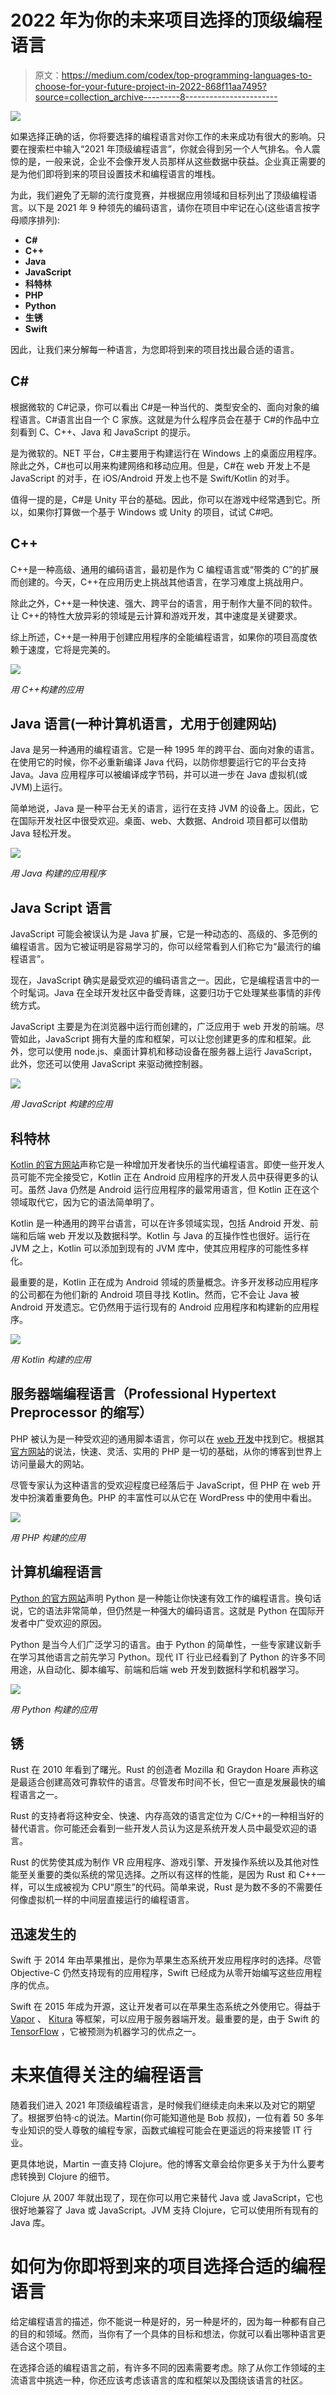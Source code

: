 # 2022 年为你的未来项目选择的顶级编程语言

> 原文：<https://medium.com/codex/top-programming-languages-to-choose-for-your-future-project-in-2022-868f11aa7495?source=collection_archive---------8----------------------->

![](img/7d5d42bde043472ee6dcbf76e5b3b9d0.png)

如果选择正确的话，你将要选择的编程语言对你工作的未来成功有很大的影响。只要在搜索栏中输入“2021 年顶级编程语言”，你就会得到另一个人气排名。令人震惊的是，一般来说，企业不会像开发人员那样从这些数据中获益。企业真正需要的是为他们即将到来的项目设置技术和编程语言的堆栈。

为此，我们避免了无聊的流行度竞赛，并根据应用领域和目标列出了顶级编程语言。以下是 2021 年 9 种领先的编码语言，请你在项目中牢记在心(这些语言按字母顺序排列):

*   **C#**
*   **C++**
*   **Java**
*   **JavaScript**
*   **科特林**
*   **PHP**
*   **Python**
*   **生锈**
*   **Swift**

因此，让我们来分解每一种语言，为您即将到来的项目找出最合适的语言。

## C#

根据微软的 C#记录，你可以看出 C#是一种当代的、类型安全的、面向对象的编程语言。C#语言出自一个 C 家族。这就是为什么程序员会在基于 C#的作品中立刻看到 C、C++、Java 和 JavaScript 的提示。

是为微软的。NET 平台，C#主要用于构建运行在 Windows 上的桌面应用程序。除此之外，C#也可以用来构建网络和移动应用。但是，C#在 web 开发上不是 JavaScript 的对手，在 iOS/Android 开发上也不是 Swift/Kotlin 的对手。

值得一提的是，C#是 Unity 平台的基础。因此，你可以在游戏中经常遇到它。所以，如果你打算做一个基于 Windows 或 Unity 的项目，试试 C#吧。

## C++

C++是一种高级、通用的编码语言，最初是作为 C 编程语言或“带类的 C”的扩展而创建的。今天，C++在应用历史上挑战其他语言，在学习难度上挑战用户。

除此之外，C++是一种快速、强大、跨平台的语言，用于制作大量不同的软件。让 C++的特性大放异彩的领域是云计算和游戏开发，其中速度是关键要求。

综上所述，C++是一种用于创建应用程序的全能编程语言，如果你的项目高度依赖于速度，它将是完美的。

![](img/af3db46362c9cd0e9b408a0e1262056b.png)

*用 C++构建的应用*

## Java 语言(一种计算机语言，尤用于创建网站)

Java 是另一种通用的编程语言。它是一种 1995 年的跨平台、面向对象的语言。在使用它的时候，你不必重新编译 Java 代码，以防你想要运行它的平台支持 Java。Java 应用程序可以被编译成字节码，并可以进一步在 Java 虚拟机(或 JVM)上运行。

简单地说，Java 是一种平台无关的语言，运行在支持 JVM 的设备上。因此，它在国际开发社区中很受欢迎。桌面、web、大数据、Android 项目都可以借助 Java 轻松开发。

![](img/ec168206a42b5d76a5a1029152768fbc.png)

*用 Java 构建的应用程序*

## Java Script 语言

JavaScript 可能会被误认为是 Java 扩展，它是一种动态的、高级的、多范例的编程语言。因为它被证明是容易学习的，你可以经常看到人们称它为“最流行的编程语言”。

现在，JavaScript 确实是最受欢迎的编码语言之一。因此，它是编程语言中的一个时髦词。Java 在全球开发社区中备受青睐，这要归功于它处理某些事情的非传统方式。

JavaScript 主要是为在浏览器中运行而创建的，广泛应用于 web 开发的前端。尽管如此，JavaScript 拥有大量的库和框架，可以让您创建更多的库和框架。此外，您可以使用 node.js、桌面计算机和移动设备在服务器上运行 JavaScript，此外，您还可以使用 JavaScript 来驱动微控制器。

![](img/5bf46ae90d039f83f7b9daaa8fed6b81.png)

*用 JavaScript 构建的应用*

## 科特林

[Kotlin 的官方网站](https://developer.android.com/kotlin)声称它是一种增加开发者快乐的当代编程语言。即使一些开发人员可能不完全接受它，Kotlin 正在 Android 应用程序的开发人员中获得更多的认可。虽然 Java 仍然是 Android 运行应用程序的最常用语言，但 Kotlin 正在这个领域取代它，因为它的语法简单明了。

Kotlin 是一种通用的跨平台语言，可以在许多领域实现，包括 Android 开发、前端和后端 web 开发以及数据科学。Kotlin 与 Java 的互操作性也很好。运行在 JVM 之上，Kotlin 可以添加到现有的 JVM 库中，使其应用程序的可能性多样化。

最重要的是，Kotlin 正在成为 Android 领域的质量概念。许多开发移动应用程序的公司都在为他们新的 Android 项目寻找 Kotlin。然而，它不会让 Java 被 Android 开发遗忘。它仍然用于运行现有的 Android 应用程序和构建新的应用程序。

![](img/23c1700a376d29152039f67e2e9198ff.png)

*用 Kotlin 构建的应用*

## 服务器端编程语言（Professional Hypertext Preprocessor 的缩写）

PHP 被认为是一种受欢迎的通用脚本语言，你可以在 [web 开发](https://orangesoft.co/services/web)中找到它。根据其[官方网站](https://www.php.net/)的说法，快速、灵活、实用的 PHP 是一切的基础，从你的博客到世界上访问量最大的网站。

尽管专家认为这种语言的受欢迎程度已经落后于 JavaScript，但 PHP 在 web 开发中扮演着重要角色。PHP 的丰富性可以从它在 WordPress 中的使用中看出。

![](img/47653e485ceb613b86da47a249a83cd0.png)

*用 PHP 构建的应用*

## 计算机编程语言

[Python 的官方网站](https://www.python.org/)声明 Python 是一种能让你快速有效工作的编程语言。换句话说，它的语法非常简单，但仍然是一种强大的编码语言。这就是 Python 在国际开发者中广受欢迎的原因。

Python 是当今人们广泛学习的语言。由于 Python 的简单性，一些专家建议新手在学习其他语言之前先学习 Python。现代 IT 行业已经看到了 Python 的许多不同用途，从自动化、脚本编写、前端和后端 web 开发到数据科学和机器学习。

![](img/adf1089d3d9585a5d27dd8a7315ac5dd.png)

*用 Python 构建的应用*

## 锈

Rust 在 2010 年看到了曙光。Rust 的创造者 Mozilla 和 Graydon Hoare 声称这是最适合创建高效可靠软件的语言。尽管发布时间不长，但它一直是发展最快的编程语言之一。

Rust 的支持者将这种安全、快速、内存高效的语言定位为 C/C++的一种相当好的替代语言。你可能还会看到一些开发人员认为这是系统开发人员中最受欢迎的语言。

Rust 的优势使其成为制作 VR 应用程序、游戏引擎、开发操作系统以及其他对性能至关重要的类似系统的常见选择。之所以有这样的性能，是因为 Rust 和 C++一样，可以生成被视为 CPU“原生”的代码。简单来说，Rust 是为数不多的不需要任何像虚拟机一样的中间层直接运行的编程语言。

## 迅速发生的

Swift 于 2014 年由苹果推出，是你为苹果生态系统开发应用程序时的选择。尽管 Objective-C 仍然支持现有的应用程序，Swift 已经成为从零开始编写这些应用程序的优点。

Swift 在 2015 年成为开源，这让开发者可以在苹果生态系统之外使用它。得益于 [Vapor](https://github.com/vapor/vapor) 、 [Kitura](https://www.kitura.io/) 等框架，可以应用于服务器端开发。最重要的是，由于 Swift 的 [TensorFlow](https://www.tensorflow.org/) ，它被预测为机器学习的优点之一。

# 未来值得关注的编程语言

随着我们进入 2021 年顶级编程语言，是时候我们继续走向未来以及对它的期望了。根据罗伯特·с的说法。Martin(你可能知道他是 Bob 叔叔)，一位有着 50 多年专业知识的受人尊敬的编程专家，函数式编程可能会在更遥远的将来接管 IT 行业。

更具体地说，Martin 一直支持 Clojure。他的博客文章会给你更多关于为什么要考虑转换到 Clojure 的细节。

Clojure 从 2007 年就出现了，现在你可以用它来替代 Java 或 JavaScript，它也很好地兼容了 Java 或 JavaScript。JVM 支持 Clojure，它可以使用所有现有的 Java 库。

# 如何为你即将到来的项目选择合适的编程语言

给定编程语言的描述，你不能说一种是好的，另一种是坏的，因为每一种都有自己的目的和领域。然而，当你有了一个具体的目标和想法，你就可以看出哪种语言更适合这个项目。

在选择合适的编程语言之前，有许多不同的因素需要考虑。除了从你工作领域的主流语言中挑选一种，你还应该考虑该语言的库和框架以及围绕该语言的社区。